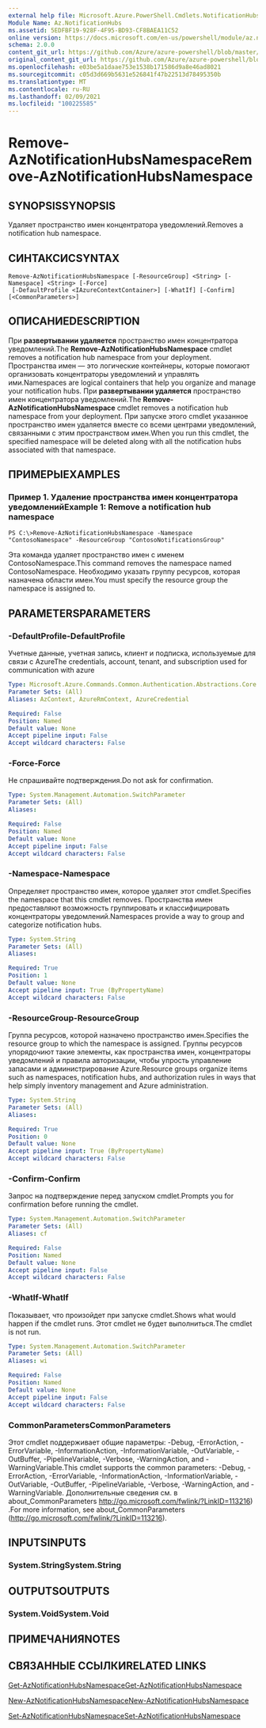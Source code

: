 ```yaml
---
external help file: Microsoft.Azure.PowerShell.Cmdlets.NotificationHubs.dll-Help.xml
Module Name: Az.NotificationHubs
ms.assetid: 5EDFBF19-928F-4F95-BD93-CF8BAEA11C52
online version: https://docs.microsoft.com/en-us/powershell/module/az.notificationhubs/remove-aznotificationhubsnamespace
schema: 2.0.0
content_git_url: https://github.com/Azure/azure-powershell/blob/master/src/NotificationHubs/NotificationHubs/help/Remove-AzNotificationHubsNamespace.md
original_content_git_url: https://github.com/Azure/azure-powershell/blob/master/src/NotificationHubs/NotificationHubs/help/Remove-AzNotificationHubsNamespace.md
ms.openlocfilehash: e03be5a1daae753e1538b171586d9a8e46ad8021
ms.sourcegitcommit: c05d3d669b5631e526841f47b22513d78495350b
ms.translationtype: MT
ms.contentlocale: ru-RU
ms.lasthandoff: 02/09/2021
ms.locfileid: "100225585"
---
```

# <span data-ttu-id="70d6d-101">Remove-AzNotificationHubsNamespace</span><span class="sxs-lookup"><span data-stu-id="70d6d-101">Remove-AzNotificationHubsNamespace</span></span>

## <span data-ttu-id="70d6d-102">SYNOPSIS</span><span class="sxs-lookup"><span data-stu-id="70d6d-102">SYNOPSIS</span></span>
<span data-ttu-id="70d6d-103">Удаляет пространство имен концентратора уведомлений.</span><span class="sxs-lookup"><span data-stu-id="70d6d-103">Removes a notification hub namespace.</span></span>

## <span data-ttu-id="70d6d-104">СИНТАКСИС</span><span class="sxs-lookup"><span data-stu-id="70d6d-104">SYNTAX</span></span>

```
Remove-AzNotificationHubsNamespace [-ResourceGroup] <String> [-Namespace] <String> [-Force]
 [-DefaultProfile <IAzureContextContainer>] [-WhatIf] [-Confirm] [<CommonParameters>]
```

## <span data-ttu-id="70d6d-105">ОПИСАНИЕ</span><span class="sxs-lookup"><span data-stu-id="70d6d-105">DESCRIPTION</span></span>
<span data-ttu-id="70d6d-106">При **развертывании удаляется** пространство имен концентратора уведомлений.</span><span class="sxs-lookup"><span data-stu-id="70d6d-106">The **Remove-AzNotificationHubsNamespace** cmdlet removes a notification hub namespace from your deployment.</span></span>
<span data-ttu-id="70d6d-107">Пространства имен — это логические контейнеры, которые помогают организовать концентраторы уведомлений и управлять ими.</span><span class="sxs-lookup"><span data-stu-id="70d6d-107">Namespaces are logical containers that help you organize and manage your notification hubs.</span></span>
<span data-ttu-id="70d6d-108">При **развертывании удаляется** пространство имен концентратора уведомлений.</span><span class="sxs-lookup"><span data-stu-id="70d6d-108">The **Remove-AzNotificationHubsNamespace** cmdlet removes a notification hub namespace from your deployment.</span></span>
<span data-ttu-id="70d6d-109">При запуске этого cmdlet указанное пространство имен удаляется вместе со всеми центрами уведомлений, связанными с этим пространством имен.</span><span class="sxs-lookup"><span data-stu-id="70d6d-109">When you run this cmdlet, the specified namespace will be deleted along with all the notification hubs associated with that namespace.</span></span>

## <span data-ttu-id="70d6d-110">ПРИМЕРЫ</span><span class="sxs-lookup"><span data-stu-id="70d6d-110">EXAMPLES</span></span>

### <span data-ttu-id="70d6d-111">Пример 1. Удаление пространства имен концентратора уведомлений</span><span class="sxs-lookup"><span data-stu-id="70d6d-111">Example 1: Remove a notification hub namespace</span></span>
```
PS C:\>Remove-AzNotificationHubsNamespace -Namespace "ContosoNamespace" -ResourceGroup "ContosoNotificationsGroup"
```

<span data-ttu-id="70d6d-112">Эта команда удаляет пространство имен с именем ContosoNamespace.</span><span class="sxs-lookup"><span data-stu-id="70d6d-112">This command removes the namespace named ContosoNamespace.</span></span>
<span data-ttu-id="70d6d-113">Необходимо указать группу ресурсов, которая назначена области имен.</span><span class="sxs-lookup"><span data-stu-id="70d6d-113">You must specify the resource group the namespace is assigned to.</span></span>

## <span data-ttu-id="70d6d-114">PARAMETERS</span><span class="sxs-lookup"><span data-stu-id="70d6d-114">PARAMETERS</span></span>

### <span data-ttu-id="70d6d-115">-DefaultProfile</span><span class="sxs-lookup"><span data-stu-id="70d6d-115">-DefaultProfile</span></span>
<span data-ttu-id="70d6d-116">Учетные данные, учетная запись, клиент и подписка, используемые для связи с Azure</span><span class="sxs-lookup"><span data-stu-id="70d6d-116">The credentials, account, tenant, and subscription used for communication with azure</span></span>

```yaml
Type: Microsoft.Azure.Commands.Common.Authentication.Abstractions.Core.IAzureContextContainer
Parameter Sets: (All)
Aliases: AzContext, AzureRmContext, AzureCredential

Required: False
Position: Named
Default value: None
Accept pipeline input: False
Accept wildcard characters: False
```

### <span data-ttu-id="70d6d-117">-Force</span><span class="sxs-lookup"><span data-stu-id="70d6d-117">-Force</span></span>
<span data-ttu-id="70d6d-118">Не спрашивайте подтверждения.</span><span class="sxs-lookup"><span data-stu-id="70d6d-118">Do not ask for confirmation.</span></span>

```yaml
Type: System.Management.Automation.SwitchParameter
Parameter Sets: (All)
Aliases:

Required: False
Position: Named
Default value: None
Accept pipeline input: False
Accept wildcard characters: False
```

### <span data-ttu-id="70d6d-119">-Namespace</span><span class="sxs-lookup"><span data-stu-id="70d6d-119">-Namespace</span></span>
<span data-ttu-id="70d6d-120">Определяет пространство имен, которое удаляет этот cmdlet.</span><span class="sxs-lookup"><span data-stu-id="70d6d-120">Specifies the namespace that this cmdlet removes.</span></span>
<span data-ttu-id="70d6d-121">Пространства имен предоставляют возможность группировать и классифицировать концентраторы уведомлений.</span><span class="sxs-lookup"><span data-stu-id="70d6d-121">Namespaces provide a way to group and categorize notification hubs.</span></span>

```yaml
Type: System.String
Parameter Sets: (All)
Aliases:

Required: True
Position: 1
Default value: None
Accept pipeline input: True (ByPropertyName)
Accept wildcard characters: False
```

### <span data-ttu-id="70d6d-122">-ResourceGroup</span><span class="sxs-lookup"><span data-stu-id="70d6d-122">-ResourceGroup</span></span>
<span data-ttu-id="70d6d-123">Группа ресурсов, которой назначено пространство имен.</span><span class="sxs-lookup"><span data-stu-id="70d6d-123">Specifies the resource group to which the namespace is assigned.</span></span>
<span data-ttu-id="70d6d-124">Группы ресурсов упорядочиют такие элементы, как пространства имен, концентраторы уведомлений и правила авторизации, чтобы упрость управление запасами и администрирование Azure.</span><span class="sxs-lookup"><span data-stu-id="70d6d-124">Resource groups organize items such as namespaces, notification hubs, and authorization rules in ways that help simply inventory management and Azure administration.</span></span>

```yaml
Type: System.String
Parameter Sets: (All)
Aliases:

Required: True
Position: 0
Default value: None
Accept pipeline input: True (ByPropertyName)
Accept wildcard characters: False
```

### <span data-ttu-id="70d6d-125">-Confirm</span><span class="sxs-lookup"><span data-stu-id="70d6d-125">-Confirm</span></span>
<span data-ttu-id="70d6d-126">Запрос на подтверждение перед запуском cmdlet.</span><span class="sxs-lookup"><span data-stu-id="70d6d-126">Prompts you for confirmation before running the cmdlet.</span></span>

```yaml
Type: System.Management.Automation.SwitchParameter
Parameter Sets: (All)
Aliases: cf

Required: False
Position: Named
Default value: None
Accept pipeline input: False
Accept wildcard characters: False
```

### <span data-ttu-id="70d6d-127">-WhatIf</span><span class="sxs-lookup"><span data-stu-id="70d6d-127">-WhatIf</span></span>
<span data-ttu-id="70d6d-128">Показывает, что произойдет при запуске cmdlet.</span><span class="sxs-lookup"><span data-stu-id="70d6d-128">Shows what would happen if the cmdlet runs.</span></span> <span data-ttu-id="70d6d-129">Этот cmdlet не будет выполниться.</span><span class="sxs-lookup"><span data-stu-id="70d6d-129">The cmdlet is not run.</span></span>

```yaml
Type: System.Management.Automation.SwitchParameter
Parameter Sets: (All)
Aliases: wi

Required: False
Position: Named
Default value: None
Accept pipeline input: False
Accept wildcard characters: False
```

### <span data-ttu-id="70d6d-130">CommonParameters</span><span class="sxs-lookup"><span data-stu-id="70d6d-130">CommonParameters</span></span>
<span data-ttu-id="70d6d-131">Этот cmdlet поддерживает общие параметры: -Debug, -ErrorAction, -ErrorVariable, -InformationAction, -InformationVariable, -OutVariable, -OutBuffer, -PipelineVariable, -Verbose, -WarningAction, and -WarningVariable.</span><span class="sxs-lookup"><span data-stu-id="70d6d-131">This cmdlet supports the common parameters: -Debug, -ErrorAction, -ErrorVariable, -InformationAction, -InformationVariable, -OutVariable, -OutBuffer, -PipelineVariable, -Verbose, -WarningAction, and -WarningVariable.</span></span> <span data-ttu-id="70d6d-132">Дополнительные сведения см. в about_CommonParameters http://go.microsoft.com/fwlink/?LinkID=113216) .</span><span class="sxs-lookup"><span data-stu-id="70d6d-132">For more information, see about_CommonParameters (http://go.microsoft.com/fwlink/?LinkID=113216).</span></span>

## <span data-ttu-id="70d6d-133">INPUTS</span><span class="sxs-lookup"><span data-stu-id="70d6d-133">INPUTS</span></span>

### <span data-ttu-id="70d6d-134">System.String</span><span class="sxs-lookup"><span data-stu-id="70d6d-134">System.String</span></span>

## <span data-ttu-id="70d6d-135">OUTPUTS</span><span class="sxs-lookup"><span data-stu-id="70d6d-135">OUTPUTS</span></span>

### <span data-ttu-id="70d6d-136">System.Void</span><span class="sxs-lookup"><span data-stu-id="70d6d-136">System.Void</span></span>

## <span data-ttu-id="70d6d-137">ПРИМЕЧАНИЯ</span><span class="sxs-lookup"><span data-stu-id="70d6d-137">NOTES</span></span>

## <span data-ttu-id="70d6d-138">СВЯЗАННЫЕ ССЫЛКИ</span><span class="sxs-lookup"><span data-stu-id="70d6d-138">RELATED LINKS</span></span>

[<span data-ttu-id="70d6d-139">Get-AzNotificationHubsNamespace</span><span class="sxs-lookup"><span data-stu-id="70d6d-139">Get-AzNotificationHubsNamespace</span></span>](./Get-AzNotificationHubsNamespace.md)

[<span data-ttu-id="70d6d-140">New-AzNotificationHubsNamespace</span><span class="sxs-lookup"><span data-stu-id="70d6d-140">New-AzNotificationHubsNamespace</span></span>](./New-AzNotificationHubsNamespace.md)

[<span data-ttu-id="70d6d-141">Set-AzNotificationHubsNamespace</span><span class="sxs-lookup"><span data-stu-id="70d6d-141">Set-AzNotificationHubsNamespace</span></span>](./Set-AzNotificationHubsNamespace.md)


